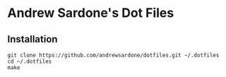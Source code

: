 Andrew Sardone's Dot Files
==========================

## Installation

    git clone https://github.com/andrewsardone/dotfiles.git ~/.dotfiles
    cd ~/.dotfiles
    make
